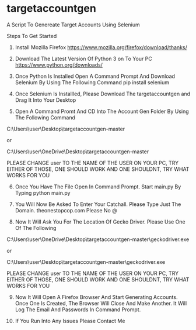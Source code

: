 # targetaccountgen
A Script To Genereate Target Accounts Using Selenium

Steps To Get Started


1. Install Mozilla Firefox   https://www.mozilla.org/firefox/download/thanks/

2. Download The Latest Version Of Python 3 on To Your PC   https://www.python.org/downloads/

3. Once Python Is Installed Open A Command Prompt And Download Selenium By Using The Following Command  pip install selenium

4. Once Selenium Is Installled, Please Download The targetaccountgen and Drag It Into Your Desktop

5. Open A Command Promt And CD Into The Account Gen Folder By Using The Following Command 

C:\Users\user\Desktop\targetaccountgen-master   

or 

C:\Users\user\OneDrive\Desktop\targetaccountgen-master


PLEASE CHANGE user TO THE NAME OF THE USER ON YOUR PC, TRY EITHER OF THOSE, ONE SHOULD WORK AND ONE SHOULDNT, TRY WHAT WORKS FOR YOU

6. Once You Have The File Open In Command Prompt. Start main.py By Typing    python main.py

7. You Will Now Be Asked To Enter Your Catchall. Please Type Just The Domain.   theonestopcop.com      Please No @

8. Now It Will Ask You For The Location Of Gecko Driver. Please Use One Of The Following  

C:\\Users\\user\\OneDrive\\Desktop\\targetaccountgen-master\\geckodriver.exe   

or

C:\\Users\\user\\Desktop\\targetaccountgen-master\\geckodriver.exe


PLEASE CHANGE user TO THE NAME OF THE USER ON YOUR PC, TRY EITHER OF THOSE, ONE SHOULD WORK AND ONE SHOULDNT, TRY WHAT WORKS FOR YOU

9. Now It Will Open A Firefox Browser And Start Generating Accounts. Once One Is Created, The Browser Will Close And Make Another. It Will Log The Email And Passwords In Command Prompt.

10. If You Run Into Any Issues Please Contact Me


